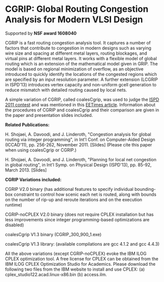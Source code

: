 # CGRIP: Global Routing Congestion Analysis for Modern VLSI Design

Supported by **NSF award 1608040**

CGRIP is a fast routing congestion analysis tool. It captures a number of factors that contribute to congestion in modern designs such as varying wire size and spacing at different metal layers, routing blockages, and virtual pins at different metal layers. It works with a flexible model of global routing which is an extension of the mathematical model given in GRIP. The model is based on regional minimization of overflow, as an objective introduced to quickly identify the locations of the congested regions which are specified by an input resolution parameter. A further extension (LCGRIP in ISPD'13) introduces vertex capacity and non-uniform gcell generation to reduce mismatch with detailed routing caused by local nets.

A simple variation of CGRIP, called coalesCgrip, was used to judge the [ISPD 2011 contest](http://www.ispd.cc/contests/11/ispd2011_contest.html) and was mentioned in this [EETimes article](https://www.eetimes.com/ISPD-reveals-3-D--maskless-lithography-trends-/). Information about the procedures of CGRIP and coalesCgrip and their comparison are given in the paper and presentation slides included.

**Related Publications:**

H. Shojaei, A. Davoodi, and J. Linderoth, "Congestion analysis for global routing via integer programming", in Int'l Conf. on Computer-Aided Design (ICCAD'11), pp. 256-262, November 2011. [Slides] (Please cite this paper when using coalesCgrip or CGRIP.)

H. Shojaei, A. Davoodi, and J. Linderoth, "Planning for local net congestion in global routing", in Int'l Symp. on Physical Design (ISPD'13), pp. 85-92, March 2013. [Slides]

**CGRIP Variations included:**

CGRIP V2.0 binary (has additional features to specify individual bounding-box constraint to control how scenic each net is routed, along with bounds on the number of rip-up and reroute iterations and on the execution runtime)

CGRIP-noCPLEX V2.0 binary (does not require CPLEX installation but has less improvements since integer programming-based optimizations are disabled)

coalesCgrip V1.3 binary (CGRIP_300_900_1.exe)

coalesCgrip V1.3 library: (available compilations are gcc 4.1.2 and gcc 4.4.3)

All the above variations (except CGRIP-noCPLEX) evoke the IBM ILOG CPLEX optimization tool. A free license for CPLEX can be obtained from the IBM ILOG CPLEX Optimization Studio for Academics. Please download the following two files from the IBM website to install and use CPLEX: (a) cplex_studio122.acad.linux-x86.bin (b) access.ilm.
